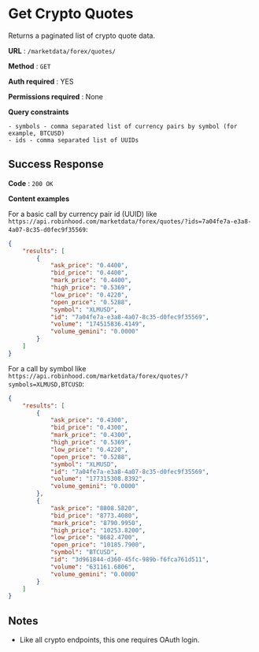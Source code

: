 # Get Crypto Quotes

Returns a paginated list of crypto quote data.

**URL** : `/marketdata/forex/quotes/`

**Method** : `GET`

**Auth required** : YES

**Permissions required** : None

**Query constraints**

    - symbols - comma separated list of currency pairs by symbol (for example, BTCUSD)
    - ids - comma separated list of UUIDs

## Success Response

**Code** : `200 OK`

**Content examples**

For a basic call by currency pair id (UUID) like `https://api.robinhood.com/marketdata/forex/quotes/?ids=7a04fe7a-e3a8-4a07-8c35-d0fec9f35569`:

```json
{
    "results": [
        {
            "ask_price": "0.4400",
            "bid_price": "0.4400",
            "mark_price": "0.4400", 
            "high_price": "0.5369",
            "low_price": "0.4220",
            "open_price": "0.5288",
            "symbol": "XLMUSD",
            "id": "7a04fe7a-e3a8-4a07-8c35-d0fec9f35569",
            "volume": "174515836.4149",
            "volume_gemini": "0.0000"
        }
    ]
}
```

For a call by symbol like `https://api.robinhood.com/marketdata/forex/quotes/?symbols=XLMUSD,BTCUSD`:


```json
{
    "results": [
        {   
            "ask_price": "0.4300",
            "bid_price": "0.4300",
            "mark_price": "0.4300",
            "high_price": "0.5369",
            "low_price": "0.4220",
            "open_price": "0.5288",
            "symbol": "XLMUSD",
            "id": "7a04fe7a-e3a8-4a07-8c35-d0fec9f35569",
            "volume": "177315308.8392",
            "volume_gemini": "0.0000"
        },
        {
            "ask_price": "8808.5820",
            "bid_price": "8773.4080",
            "mark_price": "8790.9950",
            "high_price": "10253.8200",
            "low_price": "8682.4700",
            "open_price": "10185.7900",
            "symbol": "BTCUSD",
            "id": "3d961844-d360-45fc-989b-f6fca761d511",
            "volume": "631161.6806",
            "volume_gemini": "0.0000"
        }
    ]
}
```

## Notes

* Like all crypto endpoints, this one requires OAuth login.